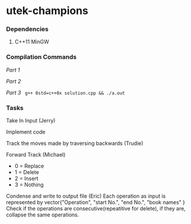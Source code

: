 # utek-champions

### Dependencies

1. C++11 MinGW

### Compilation Commands

*Part 1*

*Part 2*

*Part 3*
<code> g++ 0std=c++0x solution.cpp && ./a.out </code>

### Tasks

Take In Input (Jerry)

Implement code

Track the moves made by traversing backwards (Trudie)

Forward Track (Michael)

 - 0 = Replace
 - 1 = Delete
 - 2 = Insert
 - 3 = Nothing

Condense and write to output file (Eric)
Each operation as input is represented by vector{"Operation", "start No.", "end No.", "book names" }
Check if the operations are consecutive(repeatitive for delete), if they are, collapse the same operations. 
